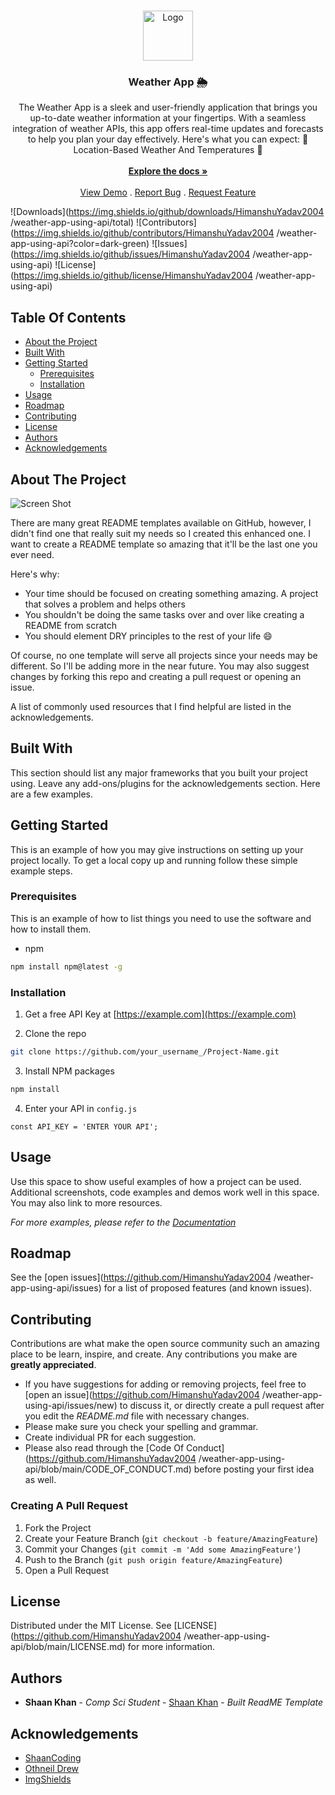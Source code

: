 <br/>
<p align="center">
  <a href="https://github.com/HimanshuYadav2004 /weather-app-using-api">
    <img src="images/favicon.ico" alt="Logo" width="80" height="80">
  </a>

  <h3 align="center">Weather App 🌦️</h3>

  <p align="center">
    The Weather App is a sleek and user-friendly application that brings you up-to-date weather information at your fingertips. With a seamless integration of weather APIs, this app offers real-time updates and forecasts to help you plan your day effectively. Here's what you can expect: 📍 Location-Based Weather And Temperatures 🌄
    <br/>
    <br/>
    <a href="https://github.com/HimanshuYadav2004 /weather-app-using-api"><strong>Explore the docs »</strong></a>
    <br/>
    <br/>
    <a href="https://github.com/HimanshuYadav2004 /weather-app-using-api">View Demo</a>
    .
    <a href="https://github.com/HimanshuYadav2004 /weather-app-using-api/issues">Report Bug</a>
    .
    <a href="https://github.com/HimanshuYadav2004 /weather-app-using-api/issues">Request Feature</a>
  </p>
</p>

![Downloads](https://img.shields.io/github/downloads/HimanshuYadav2004 /weather-app-using-api/total) ![Contributors](https://img.shields.io/github/contributors/HimanshuYadav2004 /weather-app-using-api?color=dark-green) ![Issues](https://img.shields.io/github/issues/HimanshuYadav2004 /weather-app-using-api) ![License](https://img.shields.io/github/license/HimanshuYadav2004 /weather-app-using-api) 

## Table Of Contents

* [About the Project](#about-the-project)
* [Built With](#built-with)
* [Getting Started](#getting-started)
  * [Prerequisites](#prerequisites)
  * [Installation](#installation)
* [Usage](#usage)
* [Roadmap](#roadmap)
* [Contributing](#contributing)
* [License](#license)
* [Authors](#authors)
* [Acknowledgements](#acknowledgements)

## About The Project

![Screen Shot](images/screenshot.png)

There are many great README templates available on GitHub, however, I didn't find one that really suit my needs so I created this enhanced one. I want to create a README template so amazing that it'll be the last one you ever need.

Here's why:

* Your time should be focused on creating something amazing. A project that solves a problem and helps others
* You shouldn't be doing the same tasks over and over like creating a README from scratch
* You should element DRY principles to the rest of your life :smile:

Of course, no one template will serve all projects since your needs may be different. So I'll be adding more in the near future. You may also suggest changes by forking this repo and creating a pull request or opening an issue.

A list of commonly used resources that I find helpful are listed in the acknowledgements.

## Built With

This section should list any major frameworks that you built your project using. Leave any add-ons/plugins for the acknowledgements section. Here are a few examples.

## Getting Started

This is an example of how you may give instructions on setting up your project locally.
To get a local copy up and running follow these simple example steps.

### Prerequisites

This is an example of how to list things you need to use the software and how to install them.

* npm

```sh
npm install npm@latest -g
```

### Installation

1. Get a free API Key at [https://example.com](https://example.com)

2. Clone the repo

```sh
git clone https://github.com/your_username_/Project-Name.git
```

3. Install NPM packages

```sh
npm install
```

4. Enter your API in `config.js`

```JS
const API_KEY = 'ENTER YOUR API';
```

## Usage

Use this space to show useful examples of how a project can be used. Additional screenshots, code examples and demos work well in this space. You may also link to more resources.

_For more examples, please refer to the [Documentation](https://example.com)_

## Roadmap

See the [open issues](https://github.com/HimanshuYadav2004 /weather-app-using-api/issues) for a list of proposed features (and known issues).

## Contributing

Contributions are what make the open source community such an amazing place to be learn, inspire, and create. Any contributions you make are **greatly appreciated**.
* If you have suggestions for adding or removing projects, feel free to [open an issue](https://github.com/HimanshuYadav2004 /weather-app-using-api/issues/new) to discuss it, or directly create a pull request after you edit the *README.md* file with necessary changes.
* Please make sure you check your spelling and grammar.
* Create individual PR for each suggestion.
* Please also read through the [Code Of Conduct](https://github.com/HimanshuYadav2004 /weather-app-using-api/blob/main/CODE_OF_CONDUCT.md) before posting your first idea as well.

### Creating A Pull Request

1. Fork the Project
2. Create your Feature Branch (`git checkout -b feature/AmazingFeature`)
3. Commit your Changes (`git commit -m 'Add some AmazingFeature'`)
4. Push to the Branch (`git push origin feature/AmazingFeature`)
5. Open a Pull Request

## License

Distributed under the MIT License. See [LICENSE](https://github.com/HimanshuYadav2004 /weather-app-using-api/blob/main/LICENSE.md) for more information.

## Authors

* **Shaan Khan** - *Comp Sci Student* - [Shaan Khan](https://github.com/ShaanCoding/) - *Built ReadME Template*

## Acknowledgements

* [ShaanCoding](https://github.com/ShaanCoding/)
* [Othneil Drew](https://github.com/othneildrew/Best-README-Template)
* [ImgShields](https://shields.io/)
